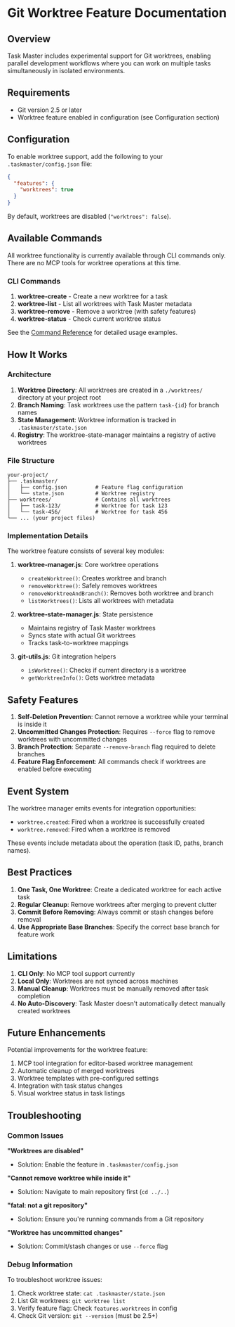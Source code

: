 # Git Worktree Feature Documentation

## Overview

Task Master includes experimental support for Git worktrees, enabling parallel development workflows where you can work on multiple tasks simultaneously in isolated environments.

## Requirements

- Git version 2.5 or later
- Worktree feature enabled in configuration (see Configuration section)

## Configuration

To enable worktree support, add the following to your `.taskmaster/config.json` file:

```json
{
  "features": {
    "worktrees": true
  }
}
```

By default, worktrees are disabled (`"worktrees": false`).

## Available Commands

All worktree functionality is currently available through CLI commands only. There are no MCP tools for worktree operations at this time.

### CLI Commands

1. **worktree-create** - Create a new worktree for a task
2. **worktree-list** - List all worktrees with Task Master metadata
3. **worktree-remove** - Remove a worktree (with safety features)
4. **worktree-status** - Check current worktree status

See the [Command Reference](command-reference.md#git-worktree-commands) for detailed usage examples.

## How It Works

### Architecture

1. **Worktree Directory**: All worktrees are created in a `./worktrees/` directory at your project root
2. **Branch Naming**: Task worktrees use the pattern `task-{id}` for branch names
3. **State Management**: Worktree information is tracked in `.taskmaster/state.json`
4. **Registry**: The worktree-state-manager maintains a registry of active worktrees

### File Structure

```
your-project/
├── .taskmaster/
│   ├── config.json         # Feature flag configuration
│   └── state.json          # Worktree registry
├── worktrees/              # Contains all worktrees
│   ├── task-123/           # Worktree for task 123
│   └── task-456/           # Worktree for task 456
└── ... (your project files)
```

### Implementation Details

The worktree feature consists of several key modules:

1. **worktree-manager.js**: Core worktree operations
   - `createWorktree()`: Creates worktree and branch
   - `removeWorktree()`: Safely removes worktrees
   - `removeWorktreeAndBranch()`: Removes both worktree and branch
   - `listWorktrees()`: Lists all worktrees with metadata

2. **worktree-state-manager.js**: State persistence
   - Maintains registry of Task Master worktrees
   - Syncs state with actual Git worktrees
   - Tracks task-to-worktree mappings

3. **git-utils.js**: Git integration helpers
   - `isWorktree()`: Checks if current directory is a worktree
   - `getWorktreeInfo()`: Gets worktree metadata

## Safety Features

1. **Self-Deletion Prevention**: Cannot remove a worktree while your terminal is inside it
2. **Uncommitted Changes Protection**: Requires `--force` flag to remove worktrees with uncommitted changes
3. **Branch Protection**: Separate `--remove-branch` flag required to delete branches
4. **Feature Flag Enforcement**: All commands check if worktrees are enabled before executing

## Event System

The worktree manager emits events for integration opportunities:

- `worktree.created`: Fired when a worktree is successfully created
- `worktree.removed`: Fired when a worktree is removed

These events include metadata about the operation (task ID, paths, branch names).

## Best Practices

1. **One Task, One Worktree**: Create a dedicated worktree for each active task
2. **Regular Cleanup**: Remove worktrees after merging to prevent clutter
3. **Commit Before Removing**: Always commit or stash changes before removal
4. **Use Appropriate Base Branches**: Specify the correct base branch for feature work

## Limitations

1. **CLI Only**: No MCP tool support currently
2. **Local Only**: Worktrees are not synced across machines
3. **Manual Cleanup**: Worktrees must be manually removed after task completion
4. **No Auto-Discovery**: Task Master doesn't automatically detect manually created worktrees

## Future Enhancements

Potential improvements for the worktree feature:

1. MCP tool integration for editor-based worktree management
2. Automatic cleanup of merged worktrees
3. Worktree templates with pre-configured settings
4. Integration with task status changes
5. Visual worktree status in task listings

## Troubleshooting

### Common Issues

**"Worktrees are disabled"**
- Solution: Enable the feature in `.taskmaster/config.json`

**"Cannot remove worktree while inside it"**
- Solution: Navigate to main repository first (`cd ../..`)

**"fatal: not a git repository"**
- Solution: Ensure you're running commands from a Git repository

**"Worktree has uncommitted changes"**
- Solution: Commit/stash changes or use `--force` flag

### Debug Information

To troubleshoot worktree issues:

1. Check worktree state: `cat .taskmaster/state.json`
2. List Git worktrees: `git worktree list`
3. Verify feature flag: Check `features.worktrees` in config
4. Check Git version: `git --version` (must be 2.5+)
